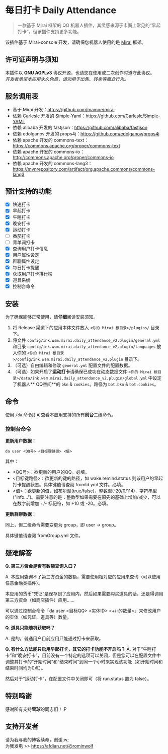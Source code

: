 # 每日打卡 Daily Attendance
> 一款基于 Mirai 框架的 QQ 机器人插件，其灵感来源于市面上常见的“早起打卡”，但该插件支持更多功能。

该插件基于 Mirai-console 开发，请确保您机器人使用的是 [Mirai]([https://github.com/mamoe/mirai]) 框架。

## 许可证声明与须知
本插件以 **GNU AGPLv3** 协议开源，也请您在使用或二次创作时遵守此协议。  
*开发者承诺本应用永久免费，请勿用于出售、转卖等商业行为。*

## 服务调用表

- 基于 Mirai 开发：https://github.com/mamoe/mirai
- 依赖 Carleslc 开发的 Simple-Yaml：https://github.com/Carleslc/Simple-YAML
- 依赖 alibaba 开发的 fastjson：https://github.com/alibaba/fastjson
- 依赖 edolganov 开发的 props4j：https://github.com/edolganov/props4j
- 依赖 apache 开发的 commons-text：https://commons.apache.org/proper/commons-text
- 依赖 apache 开发的 commons-io：http://commons.apache.org/proper/commons-io
- 依赖 apache 开发的 commons-lang3：https://mvnrepository.com/artifact/org.apache.commons/commons-lang3

## 预计支持的功能

- [x] 快速打卡
- [x] 早起打卡
- [x] 午睡打卡
- [x] 晚安打卡
- [x] 运动打卡
- [ ] 番茄打卡
- [ ] 背单词打卡
- [x] 查询用户打卡信息
- [x] 用户属性设定
- [x] 群聊属性设定
- [x] 每日打卡提醒
- [x] 获取用户打卡排行榜
- [x] 道具系统
- [x] 控制台命令

## 安装

为了确保能够正常使用，请**仔细**阅读安装须知。

1. 将 Release 渠道下的应用本体文件放入 `<你的 Mirai 根目录>/plugins/` 目录下。
2. 将文件 `config/ink.wsm.mirai.daily_attendance_v2.plugin/general.yml` 和目录 `config/ink.wsm.mirai.daily_attendance_v2.plugin/languages` 放入你的 `<你的 Mirai 根目录>/config/ink.wsm.mirai.daily_attendance_v2.plugin` 目录下。
3. （可选）自由编辑和修改 `general.yml` 配置文件的配置数据。
4. （可选）如果开启了**运动打卡**请确保已成功在动态数据文件 `<你的 Mirai 根目录>/data/ink.wsm.mirai.daily_attendance_v2.plugin/global.yml` 中设定了机器人**
   QQ空间**的 `bkn` & `cookies`。路径为 `bot.bkn` & `bot.cookies`。

## 命令

使用 `/da` 命令即可查看本应用支持的所有**前台**二级命令。

### 控制台命令

**更新用户数据：**

`da user <QQ号> <目标键路径> <值>`

其中：
- <QQ号>：欲更新的用户的QQ。必填。
- <目标键路径>：欲更新的键的路径，如 wake.remind.status 则该用户的早起打卡提醒状态。具体键值请查阅 fromId.yml 文件。必填。
- <值>：欲更新的值，如布尔型(true/false)，整数型(-20/0/114)，字符串型("info...")。需要注意的是：整数型如果需要在原先的基础上增加/减少，可以在数字前增加 +/- 标记符，如 +10 或 -20。必填。

**更新群聊数据：**

同上，但二级命令需要变更为 group，即 user -> group。

具体键值请查阅 fromGroup.yml 文件。

## 疑难解答
**Q. 第三方资金是否有数额查询入口？**

A. 本应用查询不了第三方资金的数额，需要使用相对应的应用来查询（可以使用任意金融类插件）。

本应用的货币“凭证”是保存到了应用内，然后如果需要购买道具的话，还是得调用第三方资金（如商店插件）应用……

可以通过控制台命令「da user <目标QQ> <实体ID> <+/-的数量>」来修改用户的实体（如凭证、道具等）数量。

**Q. 道具只能随机获取吗？**

A. 是的，普通用户目前应用只能通过打卡来获取。

**Q. 有什么方法能只启用早起打卡，其它的打卡功能不开启吗？**
A. 对于“午睡打卡”和“晚安打卡”，目前没有一个特定的选项可以关闭，但是您可以在配置文件中调整其打卡的“开始时间”和“结束时间”到同一个小时来实现该功能（如开始时间和结束时间均为0点）。

然后对于“运动打卡”，在配置文件中关闭即可（将 run.status 置为 false）。

## 特别鸣谢

感谢所有支持**雪球**的同志们！:P

## 支持开发者

请为我与我的博客续命，谢谢;w;  
为我发电 >> https://afdian.net/@rominwolf
